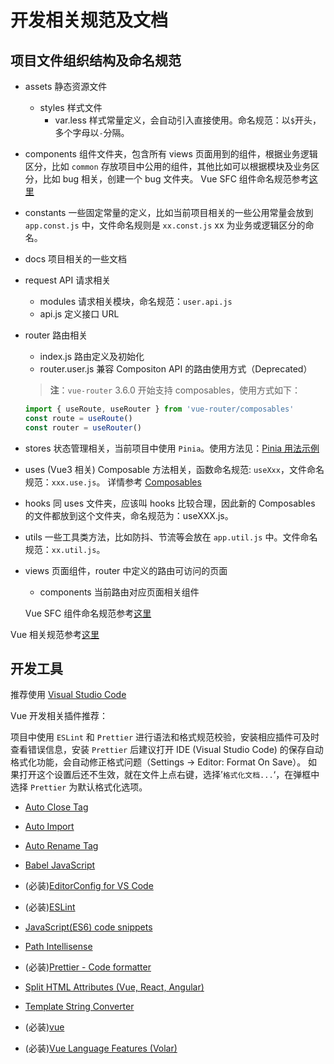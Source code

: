 # 开发相关规范及文档

## 项目文件组织结构及命名规范

- assets
  静态资源文件
  - styles 样式文件
    - var.less 样式常量定义，会自动引入直接使用。命名规范：以`$`开头，多个字母以`-`分隔。

- components
  组件文件夹，包含所有 views 页面用到的组件，根据业务逻辑区分，比如 `common` 存放项目中公用的组件，其他比如可以根据模块及业务区分，比如 bug 相关，创建一个 bug 文件夹。
  Vue SFC 组件命名规范参考[这里](https://v2.vuejs.org/v2/style-guide/?redirect=true#Multi-word-component-names-essential)
- constants
  一些固定常量的定义，比如当前项目相关的一些公用常量会放到 `app.const.js` 中，文件命名规则是 `xx.const.js`
  xx 为业务或逻辑区分的命名。
- docs
  项目相关的一些文档
- request
  API 请求相关
  - modules 请求相关模块，命名规范：`user.api.js`
  - api.js 定义接口 URL
- router
  路由相关
  - index.js 路由定义及初始化
  - router.user.js 兼容 Compositon API 的路由使用方式（Deprecated）
  > **注**：`vue-router` 3.6.0 开始支持 composables，使用方式如下：

  ```js
  import { useRoute, useRouter } from 'vue-router/composables'
  const route = useRoute()
  const router = useRouter()
  ```

- stores
  状态管理相关，当前项目中使用 `Pinia`。使用方法见：[Pinia 用法示例](./pinia.md)
- uses
  (Vue3 相关) Composable 方法相关，函数命名规范: `useXxx`，文件命名规范：`xxx.use.js`。
  详情参考 [Composables](https://vuejs.org/guide/reusability/composables.html)
- hooks
  同 uses 文件夹，应该叫 hooks 比较合理，因此新的 Composables 的文件都放到这个文件夹，命名规范为：useXXX.js。
- utils
  一些工具类方法，比如防抖、节流等会放在 `app.util.js` 中。文件命名规范：`xx.util.js`。
- views
  页面组件，router 中定义的路由可访问的页面
  - components 当前路由对应页面相关组件

  Vue SFC 组件命名规范参考[这里](https://v2.vuejs.org/v2/style-guide/?redirect=true#Multi-word-component-names-essential)

Vue 相关规范参考[这里](https://v2.vuejs.org/v2/style-guide/)

## 开发工具

推荐使用 [Visual Studio Code](https://code.visualstudio.com/download)

Vue 开发相关插件推荐：

项目中使用 `ESLint` 和 `Prettier` 进行语法和格式规范校验，安装相应插件可及时查看错误信息，安装 `Prettier` 后建议打开 IDE (Visual Studio Code) 的保存自动格式化功能，会自动修正格式问题（Settings -> Editor: Format On Save）。
如果打开这个设置后还不生效，就在文件上点右键，选择’`格式化文档...`‘，在弹框中选择 `Prettier` 为默认格式化选项。

- [Auto Close Tag](https://marketplace.visualstudio.com/items?itemName=formulahendry.auto-close-tag)

- [Auto Import](https://marketplace.visualstudio.com/items?itemName=steoates.autoimport)

- [Auto Rename Tag](https://marketplace.visualstudio.com/items?itemName=formulahendry.auto-rename-tag)

- [Babel JavaScript](https://marketplace.visualstudio.com/items?itemName=mgmcdermott.vscode-language-babel)

- (必装)[EditorConfig for VS Code](https://marketplace.visualstudio.com/items?itemName=EditorConfig.EditorConfig)

- (必装)[ESLint](https://marketplace.visualstudio.com/items?itemName=dbaeumer.vscode-eslint)

- [JavaScript(ES6) code snippets](https://marketplace.visualstudio.com/items?itemName=xabikos.JavaScriptSnippets)

- [Path Intellisense](https://marketplace.visualstudio.com/items?itemName=christian-kohler.path-intellisense)

- (必装)[Prettier - Code formatter](https://marketplace.visualstudio.com/items?itemName=esbenp.prettier-vscode)

- [Split HTML Attributes (Vue, React, Angular)](https://marketplace.visualstudio.com/items?itemName=dannyconnell.split-html-attributes)

- [Template String Converter](https://marketplace.visualstudio.com/items?itemName=meganrogge.template-string-converter)

- (必装)[vue](https://marketplace.visualstudio.com/items?itemName=jcbuisson.vue)

- (必装)[Vue Language Features (Volar)](https://marketplace.visualstudio.com/items?itemName=Vue.volar)
